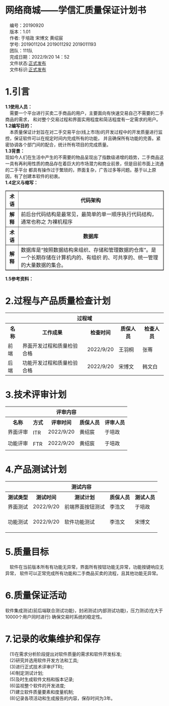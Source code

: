 
# 网络商城——学信汇质量保证计划书 #
&emsp;编号：20190920  
&emsp;版本：1.01  
&emsp;作者: 于培政 宋博文 黄绍宸  
&emsp;学号: 2019011204 2019011292 2019011193  
&emsp;团队：111队  
&emsp;完成日期：2022/9/20 14：52  
&emsp;文件状态:<u>正式发布</u>  
&emsp;文件标识:<u>正式发布</u>

# 1.引言 #
**1.1使用人员：**  
&emsp;需要一个平台进行买卖二手商品的用户，主要面向有快速交易自己不需要的二手商品的需求，
和对整个交易过程和界面实用程度和简洁程度有一定需求的用户。  
**1.2编写目的：**  
&emsp;本质量保证计划旨在对二手交易平台(线上市场)的开发过程中的开发质量进行监控，保证软件可以在规定时间内完成所有的功能，
并且确保所有功能的完善。紧密协调各个部门间的配合，统计所有项目的完成质量。  
**1.3背景：**  
现如今人们在生活中产生的不需要的物品呈现出了指数级递增的趋势，二手商品这一具有再利用性质的商品存在着巨大的市场潜力和商业前景，但是目前市面上流通的二手平台
都具有操作过于繁琐的，界面复杂，广告过多等问题。基于以上原因，有了创建本软件的初衷。  
**1.4定义与缩写：**  
<table border="1">
<tr>
 <th>术语</th>
 <th colspan="3">代码架构</th>
</tr>
<tr>
  <th>解释</th>
  <td  colspan = "3">前后台代码结构是最常见，最简单的单一顺序执行代码结构，通常也称之
为裸机程序</td>

[//]: # (  <th>邮政编码</th>)

[//]: # (  <td>100000</td>)
<tr>
 <th>术语</th>
 <th colspan="3">数据库</th>
</tr>
<tr>
  <th>解释</th>
  <td  colspan = "3">数据库是“按照数据结构来组织、存储和管理数据的仓库”。是一个长期存储在计算机内的、有组织
的、可共享的、统一管理的大量数据的集合。</td>
</tr>
</table>

**1.5参考资料：**  

# 2.过程与产品质量检查计划 #  
<table>
<tr>
    <th colspan="5">过程域</th>
</tr>
<tr>
    <th>名称</th>
    <th>工作成果</th>
    <th>检查时间</th>
    <th>质保人员</th>
    <th>检查人员</th>
</tr>
<tr>
    <td>前端</td>
    <td>界面开发过程和质量检验合格</td>
    <td>2022/9/20</td>
    <td>王羽桐</td>
    <td>张骞</td>
</tr>
<tr>
    <td>后端</td>
    <td>功能开发过程和质量检验合格</td>
    <td>2022/9/20</td>
    <td>宋博文</td>
    <td>韩文白</td>
</tr>
</table>  

# 3.技术评审计划 # 
<table>
<tr>
    <th colspan="5">评审内容</th>
</tr>
<tr>
    <th>名称</th>
    <th>方式</th>
    <th>评审时间</th>
    <th>质保人员</th>
    <th>评审人员</th>
</tr>
<tr>
    <td>界面评审</td>
    <td rowspan="2">ITR</td>
    <td>2022/9/20</td>
    <td>黄绍宸</td>
    <td>于培政</td>
</tr>
<tr>
    <td rowspan="1"></td>
    <td rowspan="1"></td>
    <td rowspan="1"></td>
</tr>
<tr>
    <td>功能评审</td>
    <td rowspan="2">FTR</td>
    <td>2022/9/20</td>
    <td>黄绍宸</td>
    <td>于培政</td>
</tr>
<tr>
    <td rowspan="1"></td>
    <td rowspan="1"></td>
    <td rowspan="1"></td>
    <td rowspan="1"></td>
</tr>
</table>  

# 4.产品测试计划 #  
<table>
<tr>
    <th colspan="5">测试内容</th>
</tr>
<tr>
    <th>测试类型</th>
    <th>测试时间</th>
    <th>测试计划</th>
    <th>质保人员</th>
    <th>测试人员</th>
</tr>
<tr>
    <td>界面测试</td>
    <td rowspan="1">2022/9/20</td>
    <td>前端界面按钮测试</td>
    <td>李浩文</td>
    <td>于培政</td>
</tr>

[//]: # (界面测试)
<tr>
    <td rowspan="1"></td>
    <td rowspan="1"></td>
    <td rowspan="1"></td>
    <td rowspan="1"></td>
    <td rowspan="1"></td>
</tr>
<tr>
    <td rowspan="1"></td>
    <td rowspan="1"></td>
    <td rowspan="1"></td>
    <td rowspan="1"></td>
    <td rowspan="1"></td>
</tr>
<tr>
    <td rowspan="1"></td>
    <td rowspan="1"></td>
    <td rowspan="1"></td>
    <td rowspan="1"></td>
    <td rowspan="1"></td>
</tr>
<tr>
    <td>功能测试</td>
    <td rowspan="1">2022/9/20</td>
    <td>软件功能测试</td>
    <td>李浩文</td>
    <td>宋博文</td>
</tr>

[//]: # (功能测试)
<tr>
    <td rowspan="1"></td>
    <td rowspan="1"></td>
    <td rowspan="1"></td>
    <td rowspan="1"></td>
    <td rowspan="1"></td>
</tr>
<tr>
    <td rowspan="1"></td>
    <td rowspan="1"></td>
    <td rowspan="1"></td>
    <td rowspan="1"></td>
    <td rowspan="1"></td>
</tr>
<tr>
    <td rowspan="1"></td>
    <td rowspan="1"></td>
    <td rowspan="1"></td>
    <td rowspan="1"></td>
    <td rowspan="1"></td>
</tr>
</table>

# 5.质量目标 # 
&emsp;软件在当前版本所有有功能无异常，界面所有按钮功能无异常，功能按键响应无异常，
软件可以正常完成所有功能和二手商品买卖的流程，且其他功能无异常。

# 6.质量保证活动 # 
软件集成测试(前后端联合测试功能)，封闭测试(内部测试功能)，压力测试(在大于10000个用户同时进行)
确保交易时系统的稳定性。  
# 7.记录的收集维护和保存 #
&emsp;(1)在需求分析阶段提出对软件质量的需求和软件开发标准;  
&emsp;(2)研究并选用软件开发方法和工具;  
&emsp;(3)进行正式技术评审(FTR);  
&emsp;(4)制定测试计划;   
&emsp;(5)及时生成软件文档和版本记录;   
&emsp;(6)监视整个软件的开发进度;   
&emsp;(7)建立软件质量要素和度量机制;   
&emsp;(8)记录各项活动和生成报告的内容，保存时间为3年。

